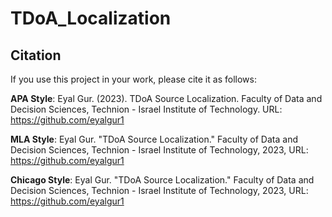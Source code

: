 # TDoA_Localization

## Citation
If you use this project in your work, please cite it as follows:

**APA Style**:
Eyal Gur. (2023). TDoA Source Localization. Faculty of Data and Decision Sciences, Technion - Israel Institute of Technology. URL: https://github.com/eyalgur1

**MLA Style**:
Eyal Gur. "TDoA Source Localization." Faculty of Data and Decision Sciences, Technion - Israel Institute of Technology, 2023, URL: https://github.com/eyalgur1

**Chicago Style**:
Eyal Gur. "TDoA Source Localization." Faculty of Data and Decision Sciences, Technion - Israel Institute of Technology, 2023, URL: https://github.com/eyalgur1
